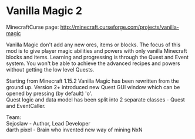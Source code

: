 # Vanilla Magic 2

MinecraftCurse page: http://minecraft.curseforge.com/projects/vanilla-magic
 
Vanilla Magic don't add any new ores, items or blocks.
The focus of this mod is to give player magic abilities and powers with only vanilla Minecraft blocks and items.
Learning and progressing is through the Quest and Event system.
You won't be able to achieve the advanced recipes and powers without getting the low level Quests.

Starting from Minecraft 1.15.2 Vanilla Magic has been rewritten from the ground up.
Version 2+ introduced new Quest GUI window which can be opened by pressing (by default) 'o'. <br>
Quest logic and data model has been split into 2 separate classes - Quest and EventCaller.

Team:  
Sejoslaw - Author, Lead Developer  
darth pixel - Brain who invented new way of mining NxN